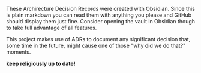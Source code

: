 These Archirecture Decision Records were created with Obsidian. Since this is plain markdown you can read them with anything you please and GitHub should display them just fine. Consider opening the vault in Obsidian though to take full advantage of all features.

This project makes use of ADRs to document any significant decision that, some time in the future, might cause one of those "why did we do that?" moments. 

**keep religiously up to date!**

